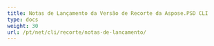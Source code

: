 ```yaml
---
title: Notas de Lançamento da Versão de Recorte da Aspose.PSD CLI
type: docs
weight: 30
url: /pt/net/cli/recorte/notas-de-lancamento/
---
```

